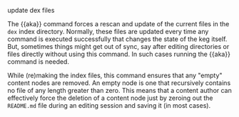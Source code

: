 update dex files

The {{aka}} command forces a rescan and update of the current files in the `dex` index directory. Normally, these files are updated every time any command is executed successfully that changes the state of the keg itself. But, sometimes things might get out of sync, say after editing directories or files directly without using this command. In such cases running the {{aka}} command is needed.

While (re)making the index files, this command ensures that any "empty" content nodes are removed. An empty node is one that recursively contains no file of any length greater than zero. This means that a content author can effectively force the deletion of a content node just by zeroing out the `README.md` file during an editing session and saving it (in most cases).
